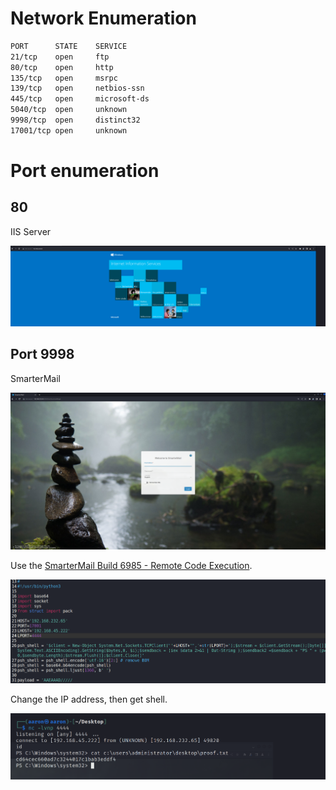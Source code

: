 # Network Enumeration

```bash
PORT      STATE    SERVICE
21/tcp    open     ftp
80/tcp    open     http
135/tcp   open     msrpc
139/tcp   open     netbios-ssn
445/tcp   open     microsoft-ds
5040/tcp  open     unknown
9998/tcp  open     distinct32
17001/tcp open     unknown
```

# Port enumeration

## 80

IIS Server

<img src="../Images/image-20230822224607312.png" alt="image-20230822224607312" style="zoom:80%;" />

## Port 9998

SmarterMail

<img src="../Images/image-20230822224507908.png" alt="image-20230822224507908" style="zoom:80%;" />

Use the [SmarterMail Build 6985 - Remote Code Execution](https://www.exploit-db.com/exploits/49216).

<img src="../Images/image-20230822224632054.png" alt="image-20230822224632054" style="zoom:80%;" />

Change the IP address, then get shell.

![image-20230822224555496](../Images/image-20230822224555496.png)